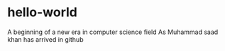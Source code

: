 # hello-world
A beginning of a new era in computer science field
As Muhammad saad khan has arrived
in github

